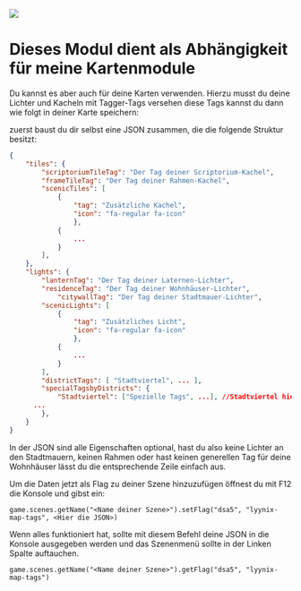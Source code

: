 ![](https://img.shields.io/badge/Foundry-v13-informational)


# Dieses Modul dient als Abhängigkeit für meine Kartenmodule
Du kannst es aber auch für deine Karten verwenden. Hierzu musst du deine Lichter und Kacheln mit Tagger-Tags versehen
diese Tags kannst du dann wie folgt in deiner Karte speichern:

zuerst baust du dir selbst eine JSON zusammen, die die folgende Struktur besitzt:
```json
{
	"tiles": {
		"scriptoriumTileTag": "Der Tag deiner Scriptorium-Kachel", 
		"frameTileTag": "Der Tag deiner Rahmen-Kachel",
		"scenicTiles": [
			{
				"tag": "Zusätzliche Kachel",
				"icon": "fa-regular fa-icon"
		    	},
			{
				...
			}
		],
	},
	"lights": {
		"lanternTag": "Der Tag deiner Laternen-Lichter",
		"residenceTag": "Der Tag deiner Wohnhäuser-Lichter",
    		"citywallTag": "Der Tag deiner Stadtmauer-Lichter",
		"scenicLights": [
			{
				"tag": "Zusätzliches Licht",
				"icon": "fa-regular fa-icon"
		    	},
			{
				...
			}
		],
		"districtTags": [ "Stadtviertel", ... ],
		"specialTagsbyDistricts": {
			"Stadtviertel": ["Spezielle Tags", ...], //Stadtviertel hier müssen mit Stadtviertel aus "districtTags" übereinstimmen
      ...
		},
	}
}
```
In der JSON sind alle Eigenschaften optional, hast du also keine Lichter an den Stadtmauern, keinen Rahmen oder hast keinen generellen Tag für deine Wohnhäuser lässt du die entsprechende Zeile einfach aus.

Um die Daten jetzt als Flag zu deiner Szene hinzuzufügen öffnest du mit F12 die Konsole und gibst ein:
```
game.scenes.getName("<Name deiner Szene>").setFlag("dsa5", "lyynix-map-tags", <Hier die JSON>)
```

Wenn alles funktioniert hat, sollte mit diesem Befehl deine JSON in die Konsole ausgegeben werden und das Szenenmenü sollte in der Linken Spalte auftauchen.
```
game.scenes.getName("<Name deiner Szene>").getFlag("dsa5", "lyynix-map-tags")
```

